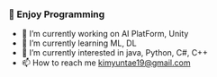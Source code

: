 ### 👋 Enjoy Programming
- 🔭 I’m currently working on AI PlatForm, Unity
- 🌱 I’m currently learning ML, DL
- 👀 I’m currently interested in java, Python, C#, C++
- 📫 How to reach me kimyuntae19@gmail.com
